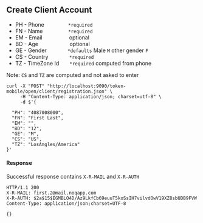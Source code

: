 ## Create Client Account

- PH - Phone          &nbsp;&nbsp;&nbsp;&nbsp;&nbsp;&nbsp;&nbsp;&nbsp;&nbsp;&nbsp;&nbsp;&nbsp;&nbsp;&nbsp;&nbsp;`*required`
- FN - Name           &nbsp;&nbsp;&nbsp;&nbsp;&nbsp;&nbsp;&nbsp;&nbsp;&nbsp;&nbsp;&nbsp;&nbsp;&nbsp;&nbsp;&nbsp;&nbsp;`*required`
- EM - Email          &nbsp;&nbsp;&nbsp;&nbsp;&nbsp;&nbsp;&nbsp;&nbsp;&nbsp;&nbsp;&nbsp;&nbsp;&nbsp;&nbsp;&nbsp;&nbsp;&nbsp;optional
- BD - Age            &nbsp;&nbsp;&nbsp;&nbsp;&nbsp;&nbsp;&nbsp;&nbsp;&nbsp;&nbsp;&nbsp;&nbsp;&nbsp;&nbsp;&nbsp;&nbsp;&nbsp;&nbsp;&nbsp;&nbsp;optional
- GE - Gender         &nbsp;&nbsp;&nbsp;&nbsp;&nbsp;&nbsp;&nbsp;&nbsp;&nbsp;&nbsp;&nbsp;&nbsp;&nbsp;`*defaults` Male `M` other gender `F`
- CS - Country        &nbsp;&nbsp;&nbsp;&nbsp;&nbsp;&nbsp;&nbsp;&nbsp;&nbsp;&nbsp;&nbsp;&nbsp;&nbsp;`*required`
- TZ - TimeZone Id    &nbsp;&nbsp;&nbsp;&nbsp;&nbsp;&nbsp;`*required` computed from phone

Note: `CS` and `TZ` are computed and not asked to enter


    curl -X "POST" "http://localhost:9090/token-mobile/open/client/registration.json" \
         -H "Content-Type: application/json; charset=utf-8" \
         -d $'{
         
      "PH": "4087008000",
      "FN": "First Last",
      "EM": "",                    
      "BD": "12",
      "GE": "M",
      "CS": "US", 
      "TZ": "LosAngles/America"      
    }'


#### Response

Successful response contains `X-R-MAIL` and `X-R-AUTH`


    HTTP/1.1 200 
    X-R-MAIL: first.2@mail.noqapp.com
    X-R-AUTH: $2a$15$EGMBLO4D/Az9LkfCb69euuT5koSsIH7vilvdOwV19XZ8sbUDB9FVW
    Content-Type: application/json;charset=UTF-8
    
    {}
